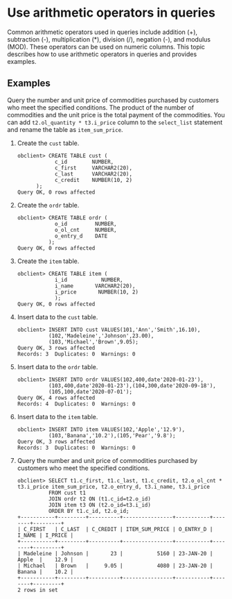 # Use arithmetic operators in queries

Common arithmetic operators used in queries include addition (+), subtraction (-), multiplication (*), division (/), negation (-), and modulus (MOD). These operators can be used on numeric columns. This topic describes how to use arithmetic operators in queries and provides examples. 

## Examples

Query the number and unit price of commodities purchased by customers who meet the specified conditions. The product of the number of commodities and the unit price is the total payment of the commodities. You can add `t2.ol_quantity * t3.i_price` column to the `select_list` statement and rename the table as `item_sum_price`. 

1. Create the `cust` table. 

   ```unknow
   obclient> CREATE TABLE cust (
               c_id        NUMBER,
               c_first     VARCHAR2(20),
               c_last      VARCHAR2(20),
               c_credit    NUMBER(10, 2)
         );
   Query OK, 0 rows affected
   ```

2. Create the `ordr` table. 

   ```unknow
   obclient> CREATE TABLE ordr (
               o_id         NUMBER,
               o_ol_cnt     NUMBER,
               o_entry_d    DATE
             );
   Query OK, 0 rows affected
   ```

3. Create the `item` table. 

   ```unknow
   obclient> CREATE TABLE item (
               i_id           NUMBER,
               i_name       VARCHAR2(20),
               i_price       NUMBER(10, 2)
               );
   Query OK, 0 rows affected
   ```

4. Insert data to the `cust` table. 

   ```unknow
   obclient> INSERT INTO cust VALUES(101,'Ann','Smith',16.10),
             (102,'Madeleine','Johnson',23.00),
             (103,'Michael','Brown',9.05);
   Query OK, 3 rows affected
   Records: 3  Duplicates: 0  Warnings: 0
   ```

5. Insert data to the `ordr` table. 

   ```unknow
   obclient> INSERT INTO ordr VALUES(102,400,date'2020-01-23'),
             (103,400,date'2020-01-23'),(104,300,date'2020-09-18'),
             (105,100,date'2020-07-01');
   Query OK, 4 rows affected
   Records: 4  Duplicates: 0  Warnings: 0
   ```

6. Insert data to the `item` table. 

   ```unknow
   obclient> INSERT INTO item VALUES(102,'Apple','12.9'),
             (103,'Banana','10.2'),(105,'Pear','9.8');
   Query OK, 3 rows affected
   Records: 3  Duplicates: 0  Warnings: 0
   ```

7. Query the number and unit price of commodities purchased by customers who meet the specified conditions. 

   ```unknow
   obclient> SELECT t1.c_first, t1.c_last, t1.c_credit, t2.o_ol_cnt * t3.i_price item_sum_price, t2.o_entry_d, t3.i_name, t3.i_price
             FROM cust t1
             JOIN ordr t2 ON (t1.c_id=t2.o_id)
             JOIN item t3 ON (t2.o_id=t3.i_id)
             ORDER BY t1.c_id, t2.o_id;
   +-----------+---------+----------+----------------+-----------+--------+---------+
   | C_FIRST   | C_LAST  | C_CREDIT | ITEM_SUM_PRICE | O_ENTRY_D | I_NAME | I_PRICE |
   +-----------+---------+----------+----------------+-----------+--------+---------+
   | Madeleine | Johnson |       23 |           5160 | 23-JAN-20 | Apple  |    12.9 |
   | Michael   | Brown   |     9.05 |           4080 | 23-JAN-20 | Banana |    10.2 |
   +-----------+---------+----------+----------------+-----------+--------+---------+
   2 rows in set
   ```
